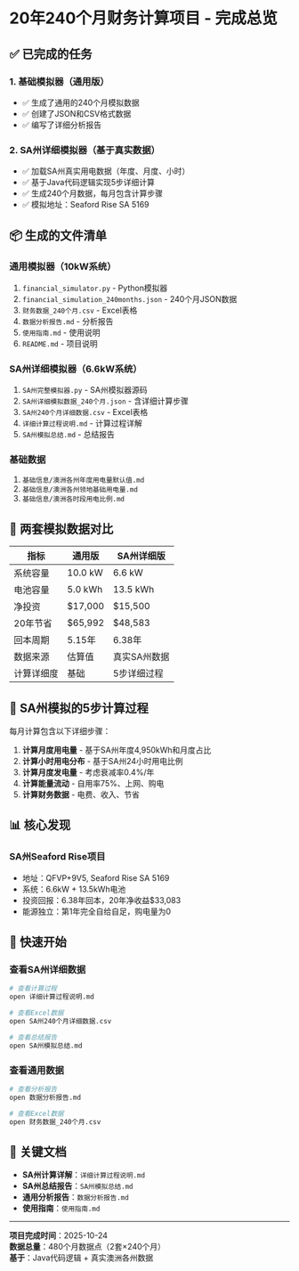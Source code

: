 # 20年240个月财务计算项目 - 完成总览

## ✅ 已完成的任务

### 1. 基础模拟器（通用版）
- ✅ 生成了通用的240个月模拟数据
- ✅ 创建了JSON和CSV格式数据
- ✅ 编写了详细分析报告

### 2. SA州详细模拟器（基于真实数据）
- ✅ 加载SA州真实用电数据（年度、月度、小时）
- ✅ 基于Java代码逻辑实现5步详细计算
- ✅ 生成240个月数据，每月包含计算步骤
- ✅ 模拟地址：Seaford Rise SA 5169

## 📦 生成的文件清单

### 通用模拟器（10kW系统）
1. `financial_simulator.py` - Python模拟器
2. `financial_simulation_240months.json` - 240个月JSON数据
3. `财务数据_240个月.csv` - Excel表格
4. `数据分析报告.md` - 分析报告
5. `使用指南.md` - 使用说明
6. `README.md` - 项目说明

### SA州详细模拟器（6.6kW系统）
1. `SA州完整模拟器.py` - SA州模拟器源码
2. `SA州详细模拟数据_240个月.json` - 含详细计算步骤
3. `SA州240个月详细数据.csv` - Excel表格
4. `详细计算过程说明.md` - 计算过程详解
5. `SA州模拟总结.md` - 总结报告

### 基础数据
1. `基础信息/澳洲各州年度用电量默认值.md`
2. `基础信息/澳洲各州领地基础用电量.md`
3. `基础信息/澳洲各时段用电比例.md`

## 💎 两套模拟数据对比

| 指标 | 通用版 | SA州详细版 |
|------|--------|-----------|
| 系统容量 | 10.0 kW | 6.6 kW |
| 电池容量 | 5.0 kWh | 13.5 kWh |
| 净投资 | $17,000 | $15,500 |
| 20年节省 | $65,992 | $48,583 |
| 回本周期 | 5.15年 | 6.38年 |
| 数据来源 | 估算值 | 真实SA州数据 |
| 计算详细度 | 基础 | 5步详细过程 |

## 🔢 SA州模拟的5步计算过程

每月计算包含以下详细步骤：

1. **计算月度用电量** - 基于SA州年度4,950kWh和月度占比
2. **计算小时用电分布** - 基于SA州24小时用电比例
3. **计算月度发电量** - 考虑衰减率0.4%/年
4. **计算能量流动** - 自用率75%、上网、购电
5. **计算财务数据** - 电费、收入、节省

## 📊 核心发现

### SA州Seaford Rise项目
- 地址：QFVP+9V5, Seaford Rise SA 5169
- 系统：6.6kW + 13.5kWh电池
- 投资回报：6.38年回本，20年净收益$33,083
- 能源独立：第1年完全自给自足，购电量为0

## 🚀 快速开始

### 查看SA州详细数据
```bash
# 查看计算过程
open 详细计算过程说明.md

# 查看Excel数据
open SA州240个月详细数据.csv

# 查看总结报告
open SA州模拟总结.md
```

### 查看通用数据
```bash
# 查看分析报告
open 数据分析报告.md

# 查看Excel数据
open 财务数据_240个月.csv
```

## 📝 关键文档

- **SA州计算详解**：`详细计算过程说明.md`
- **SA州总结报告**：`SA州模拟总结.md`
- **通用分析报告**：`数据分析报告.md`
- **使用指南**：`使用指南.md`

---

**项目完成时间**：2025-10-24  
**数据总量**：480个月数据点（2套×240个月）  
**基于**：Java代码逻辑 + 真实澳洲各州数据
